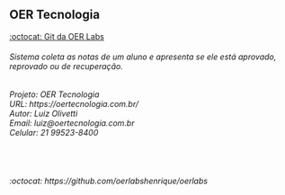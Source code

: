 ## OER Tecnologia

[:octocat: Git da OER Labs](https://github.com/oerlabshenrique)
      <h6>Sistema coleta as notas de um aluno e apresenta se ele está aprovado, reprovado ou de recuperação.</h6>


<h6>Projeto: OER Tecnologia<br>
URL: https://oertecnologia.com.br/ <br>
Autor: Luiz Olivetti <br>
Email: luiz@oertecnologia.com.br<br> 
Celular: 21 99523-8400</h6><br>

<h6>
<div>
:octocat: https://github.com/oerlabshenrique/oerlabs<br>
<br>
